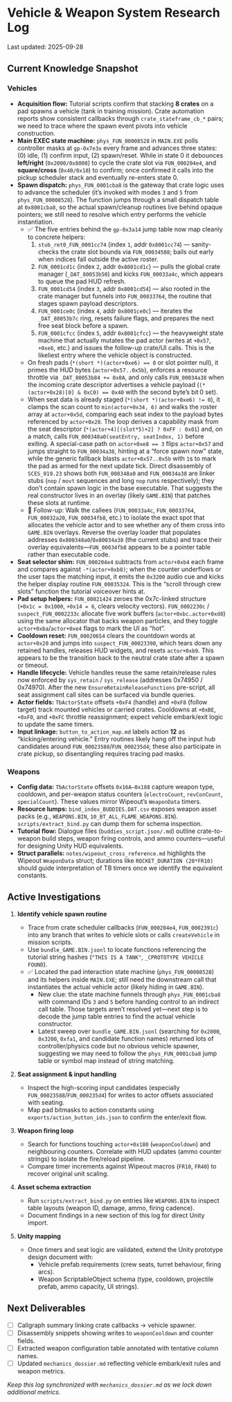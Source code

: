 # Vehicle & Weapon System Research Log

Last updated: 2025-09-28

## Current Knowledge Snapshot

### Vehicles

- **Acquisition flow:** Tutorial scripts confirm that stacking **8 crates** on a pad spawns a vehicle (tank in training mission). Crate automation reports show consistent callbacks through `crate_stateframe_cb_*` pairs; we need to trace where the spawn event pivots into vehicle construction.
- **Main EXEC state machine:** `phys_FUN_00008528` in `MAIN.EXE` polls controller masks at `gp-0x7e3x` every frame and advances three states: (0) idle, (1) confirm input, (2) spawn/reset. While in state 0 it debounces **left/right** (`0x2000/0x8000`) to cycle the crate slot via `FUN_000204e4`, and **square/cross** (`0x40/0x10`) to confirm; once confirmed it calls into the pickup scheduler stack and eventually re-enters state 0.
- **Spawn dispatch:** `phys_FUN_0001cba8` is the gateway that crate logic uses to advance the scheduler (it’s invoked with modes `3` and `5` from `phys_FUN_00008528`). The function jumps through a small dispatch table at `0x8001cba8`, so the actual spawn/cleanup routines live behind opaque pointers; we still need to resolve which entry performs the vehicle instantiation.
  - ✅ The five entries behind the `gp-0x3a14` jump table now map cleanly to concrete helpers:
      1. `stub_ret0_FUN_0001cc74` (index `1`, addr `0x8001cc74`) — sanity-checks the crate slot bounds via `FUN_00034508`; bails out early when indices fall outside the active roster.
      2. `FUN_0001cd1c` (index `2`, addr `0x8001cd1c`) — pulls the global crate manager (`_DAT_80053b50`) and kicks `FUN_00033a4c`, which appears to queue the pad HUD refresh.
      3. `FUN_0001cd54` (index `3`, addr `0x8001cd54`) — also rooted in the crate manager but funnels into `FUN_00033764`, the routine that stages spawn payload descriptors.
      4. `FUN_0001ce0c` (index `4`, addr `0x8001ce0c`) — iterates the `_DAT_80053b7c` ring, resets failure flags, and prepares the next free seat block before a spawn.
      5. `FUN_0001cfcc` (index `5`, addr `0x8001cfcc`) — the heavyweight state machine that actually mutates the pad actor (writes at `+0x57`, `+0xe6`, etc.) and issues the follow-up crate/UI calls. This is the likeliest entry where the vehicle object is constructed.
  - On fresh pads (`*(short *)(actor+0xe6) == 0` or slot pointer null), it primes the HUD bytes (`actor+0x57..0x5b`), enforces a resource throttle via `_DAT_80053b84 += 0x0A`, and only calls `FUN_00034a38` when the incoming crate descriptor advertises a vehicle payload (`(*(actor+0x28)[0] & 0xC0) == 0x40` with the second byte’s bit 0 set).
  - When seat data is already staged (`*(short *)(actor+0xe6) != 0`), it clamps the scan count to `min(actor+0x34, 6)` and walks the roster array at `actor+0x5d`, comparing each seat index to the payload bytes referenced by `actor+0x28`. The loop derives a capability mask from the seat descriptor (`*(actor+4)[(slot*5)+2] ? 0xFF : 0x01`) and, on a match, calls `FUN_000348a0(seatEntry, seatIndex, 1)` before exiting. A special-case path on `actor+0xe8 == 3` flips `actor+0x57` and jumps straight to `FUN_00034a38`, hinting at a “force spawn now” state, while the generic fallback blasts `actor+0x57..0x5b` with `1`s to mark the pad as armed for the next update tick. Direct disassembly of `SCES_019.23` shows both `FUN_000348a0` and `FUN_00034a38` are linker stubs (`nop` / `movt` sequences and long `nop` runs respectively); they don’t contain spawn logic in the base executable. That suggests the real constructor lives in an overlay (likely `GAME.BIN`) that patches these slots at runtime.
  - 📌 Follow-up: Walk the callees (`FUN_00033a4c`, `FUN_00033764`, `FUN_00032a20`, `FUN_00034fb8`, etc.) to isolate the exact spot that allocates the vehicle actor and to see whether any of them cross into `GAME.BIN` overlays. Reverse the overlay loader that populates addresses `0x800348a0`/`0x80034a38` (the current stubs) and trace their overlay equivalents—`FUN_00034fb8` appears to be a pointer table rather than executable code.
- **Seat selector shim:** `FUN_000204e4` subtracts from `actor+0xb4` each frame and compares against `-*(actor+0xb8)`; when the counter underflows or the user taps the matching input, it emits the `0x3200` audio cue and kicks the helper display routine `FUN_00035324`. This is the “scroll through crew slots” function the tutorial voiceover hints at.
- **Pad setup helpers:** `FUN_00021424` zeroes the 0x7c-linked structure (`+0x1c = 0x1000`, `+0x14 = 6`, clears velocity vectors). `FUN_0002230c` / `suspect_FUN_0002233c` allocate five work buffers (`actor+0xbc`..`actor+0xd8`) using the same allocator that backs weapon particles, and they toggle `actor+0xba`/`actor+0xe4` flags to mark the UI as “hot”.
- **Cooldown reset:** `FUN_00020654` clears the countdown words at `actor+0x20` and jumps into `suspect_FUN_00023390`, which tears down any retained handles, releases HUD widgets, and resets `actor+0xb9`. This appears to be the transition back to the neutral crate state after a spawn or timeout.
- **Handle lifecycle:** Vehicle handles reuse the same retain/release rules now enforced by `sys_retain` / `sys_release` (addresses 0x74950 / 0x74970). After the new `EnsureRetainReleaseFunctions` pre-script, all seat assignment call sites can be surfaced via bundle queries.
- **Actor fields:** `TbActorState` offsets `+0xF4` (handle) and `+0xF8` (follow target) track mounted vehicles or carried crates. Cooldowns at `+0xBE`, `+0xF0`, and `+0xFC` throttle reassignment; expect vehicle embark/exit logic to update the same timers.
- **Input linkage:** `button_to_action_map.md` labels action **12** as “kicking/entering vehicle.” Entry routines likely hang off the input hub candidates around `FUN_00023588`/`FUN_000235d4`; these also participate in crate pickup, so disentangling requires tracing pad masks.

### Weapons

- **Config data:** `TbActorState` offsets `0x16A–0x188` capture weapon type, cooldown, and per-weapon status counters (`electroCount`, `revConCount`, `specialCount`). These values mirror Wipeout’s `WeaponData` timers.
- **Resource lumps:** `bind_index_BUDDIES.DAT.csv` exposes weapon asset packs (e.g., `WEAPONS.BIN`, `10_BT_ALL_FLAME_WEAPONS.BIN`). `scripts/extract_bind.py` can dump them for schema inspection.
- **Tutorial flow:** Dialogue files (`buddies_script.json/.md`) outline crate-to-weapon build steps, weapon firing controls, and ammo counters—useful for designing Unity HUD equivalents.
- **Struct parallels:** `notes/wipeout_cross_reference.md` highlights the Wipeout `WeaponData` struct; durations like `ROCKET_DURATION (20*FR10)` should guide interpretation of TB timers once we identify the equivalent constants.

## Active Investigations

1. **Identify vehicle spawn routine**
   - Trace from crate scheduler callbacks (`FUN_000204e4`, `FUN_0002391c`) into any branch that writes to vehicle slots or calls `createVehicle` in mission scripts.
   - Use `bundle_GAME.BIN.jsonl` to locate functions referencing the tutorial string hashes (`"THIS IS A TANK"`, `_CPROTOTYPE VEHICLE FOUND`).
   - ✅ Located the pad interaction state machine (`phys_FUN_00008528`) and its helpers inside `MAIN.EXE`; still need the downstream call that instantiates the actual vehicle actor (likely hiding in `GAME.BIN`).
      - New clue: the state machine funnels through `phys_FUN_0001cba8` with command IDs `3` and `5` before handing control to an indirect call table. Those targets aren’t resolved yet—next step is to decode the jump table entries to find the actual vehicle constructor.
      - Latest sweep over `bundle_GAME.BIN.jsonl` (searching for `0x2000`, `0x3200`, `0xfa1`, and candidate function names) returned lots of controller/physics code but no obvious vehicle spawner, suggesting we may need to follow the `phys_FUN_0001cba8` jump table or symbol map instead of string matching.

2. **Seat assignment & input handling**
   - Inspect the high-scoring input candidates (especially `FUN_00023588`/`FUN_000235d4`) for writes to actor offsets associated with seating.
   - Map pad bitmasks to action constants using `exports/action_button_ids.json` to confirm the enter/exit flow.

3. **Weapon firing loop**
   - Search for functions touching `actor+0x180` (`weaponCooldown`) and neighbouring counters. Correlate with HUD updates (ammo counter strings) to isolate the fire/reload pipeline.
   - Compare timer increments against Wipeout macros (`FR10`, `FR40`) to recover original unit scaling.

4. **Asset schema extraction**
   - Run `scripts/extract_bind.py` on entries like `WEAPONS.BIN` to inspect table layouts (weapon ID, damage, ammo, firing cadence).
   - Document findings in a new section of this log for direct Unity import.

5. **Unity mapping**
   - Once timers and seat logic are validated, extend the Unity prototype design document with:
     - Vehicle prefab requirements (crew seats, turret behaviour, firing arcs).
     - Weapon ScriptableObject schema (type, cooldown, projectile prefab, ammo capacity, UI strings).

## Next Deliverables

- [ ] Callgraph summary linking crate callbacks → vehicle spawner.
- [ ] Disassembly snippets showing writes to `weaponCooldown` and counter fields.
- [ ] Extracted weapon configuration table annotated with tentative column names.
- [ ] Updated `mechanics_dossier.md` reflecting vehicle embark/exit rules and weapon metrics.

_Keep this log synchronized with `mechanics_dossier.md` as we lock down additional metrics._
